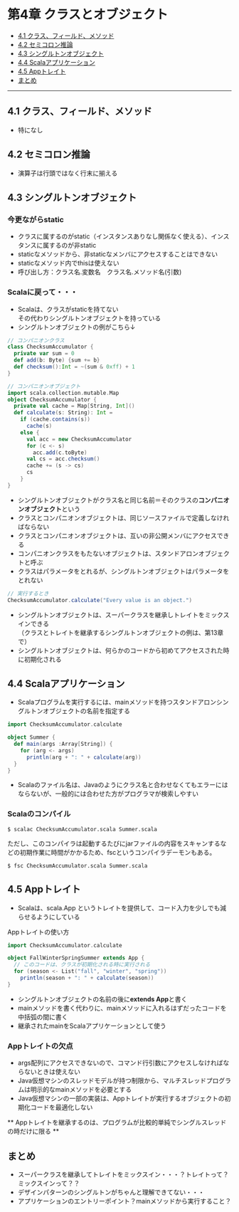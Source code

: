 # 第4章 クラスとオブジェクト
* [4.1 クラス、フィールド、メソッド](#4.1)
* [4.2 セミコロン推論](#4.2)
* [4.3 シングルトンオブジェクト](#4.3)
* [4.4 Scalaアプリケーション](#4.4)
* [4.5 Appトレイト](#4.5)
* [まとめ](#matome)

---

<a name="4.1"></a>
## 4.1 クラス、フィールド、メソッド
* 特になし


<a name="4.2"></a>
## 4.2 セミコロン推論
* 演算子は行頭ではなく行末に揃える


<a name="4.3"></a>
## 4.3 シングルトンオブジェクト
### 今更ながらstatic
* クラスに属するのがstatic（インスタンスありなし関係なく使える）、インスタンスに属するのが非static
* staticなメソッドから、非staticなメンバにアクセスすることはできない
* staticなメソッド内でthisは使えない
* 呼び出し方：クラス名.変数名　クラス名.メソッド名(引数)

### Scalaに戻って・・・
* Scalaは、クラスがstaticを持てない  
その代わりシングルトンオブジェクトを持っている
* シングルトンオブジェクトの例がこちら↓
```scala
// コンパニオンクラス
class ChecksumAccumulator {
  private var sum = 0
  def add(b: Byte) {sum += b}
  def checksum():Int = ~(sum & 0xff) + 1
}

// コンパニオンオブジェクト
import scala.collection.mutable.Map
object ChecksumAccumulator {
  private val cache = Map[String, Int]()
  def calculate(s: String): Int =
    if (cache.contains(s))
      cache(s)
    else {
      val acc = new ChecksumAccumulator
      for (c <- s)
        acc.add(c.toByte)
      val cs = acc.checksum()
      cache += (s -> cs)
      cs
    }
}
```

* シングルトンオブジェクトがクラス名と同じ名前＝そのクラスの**コンパニオンオブジェクト**という
* クラスとコンパニオンオブジェクトは、同じソースファイルで定義しなければならない
* クラスとコンパニオンオブジェクトは、互いの非公開メンバにアクセスできる
* コンパニオンクラスをもたないオブジェクトは、スタンドアロンオブジェクトと呼ぶ
* クラスはパラメータをとれるが、シングルトンオブジェクトはパラメータをとれない

```scala
// 実行するとき
ChecksumAccumulator.calculate("Every value is an object.")
```

* シングルトンオブジェクトは、スーパークラスを継承しトレイトをミックスインできる  
（クラスとトレイトを継承するシングルトンオブジェクトの例は、第13章で）
* シングルトンオブジェクトは、何らかのコードから初めてアクセスされた時に初期化される


<a name="4.4"></a>
## 4.4 Scalaアプリケーション
* Scalaプログラムを実行するには、mainメソッドを持つスタンドアロンシングルトンオブジェクトの名前を指定する
```scala
import ChecksumAccumulator.calculate

object Summer {
  def main(args :Array[String]) {
    for (arg <- args)
      println(arg + ": " + calculate(arg))
  }
}
```

* Scalaのファイル名は、Javaのようにクラス名と合わせなくてもエラーにはならないが、一般的には合わせた方がプログラマが検索しやすい

### Scalaのコンパイル
```shell
$ scalac ChecksumAccumulator.scala Summer.scala
```

ただし、このコンパイラは起動するたびにjarファイルの内容をスキャンするなどの初期作業に時間がかかるため、fscというコンパイラデーモンもある。

```shell
$ fsc ChecksumAccumulator.scala Summer.scala
```


<a name="4.5"></a>
## 4.5 Appトレイト
* Scalaは、scala.App というトレイトを提供して、コード入力を少しでも減らせるようにしている

Appトレイトの使い方
```scala
import ChecksumAccumulator.calculate

object FallWinterSpringSummer extends App {
  // このコードは、クラスが初期化される時に実行される
  for (season <- List("fall", "winter", "spring"))
    println(season + ": " + calculate(season))
}
```
* シングルトンオブジェクトの名前の後に**extends App**と書く
* mainメソッドを書く代わりに、mainメソッドに入れるはずだったコードを中括弧の間に書く
* 継承されたmainをScalaアプリケーションとして使う

### Appトレイトの欠点
* args配列にアクセスできないので、コマンド行引数にアクセスしなければならないときは使えない
* Java仮想マシンのスレッドモデルが持つ制限から、マルチスレッドプログラムは明示的なmainメソッドを必要とする
* Java仮想マシンの一部の実装は、Appトレイトが実行するオブジェクトの初期化コードを最適化しない

** Appトレイトを継承するのは、プログラムが比較的単純でシングルスレッドの時だけに限る **


<a name="matome"></a>
## まとめ
* スーパークラスを継承してトレイトをミックスイン・・・？トレイトって？ミックスインって？？
* デザインパターンのシングルトンがちゃんと理解できてない・・・
* アプリケーションのエントリーポイント？mainメソッドから実行すること？

